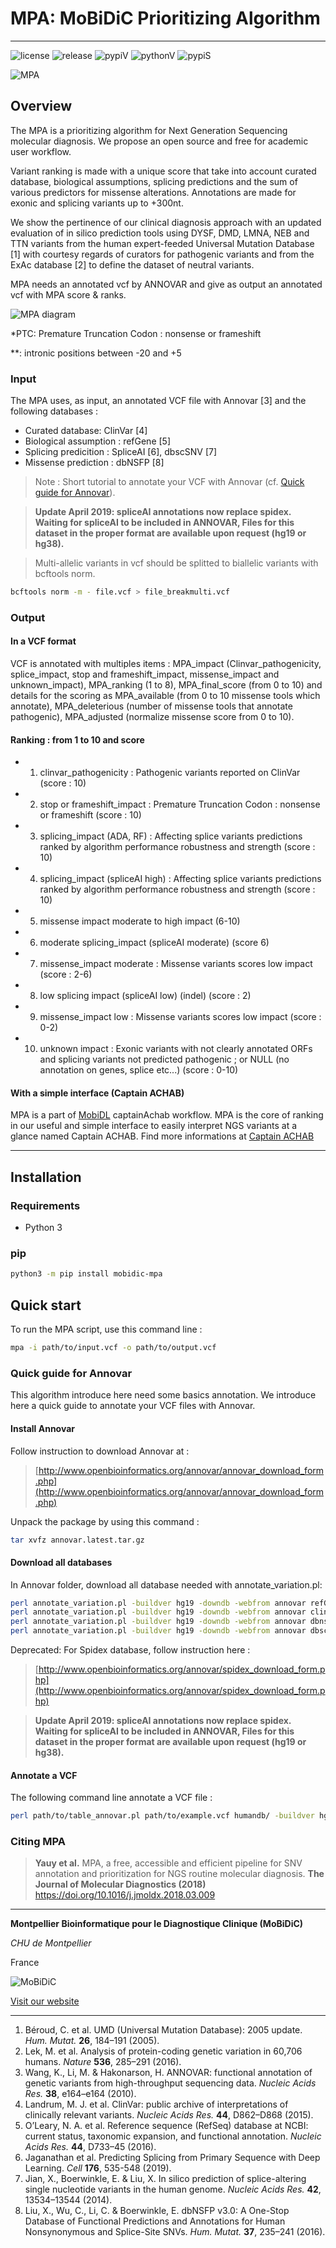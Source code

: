 # MPA: MoBiDiC Prioritizing Algorithm
--------------------------------------------------------------------------------

![license](https://img.shields.io/github/license/mobidic/mpa.svg)
![release](https://img.shields.io/github/release/mobidic/mpa.svg)
![pypiV](https://img.shields.io/pypi/pyversions/mobidic-mpa.svg)
![pythonV](https://img.shields.io/pypi/v/mobidic-mpa.svg)
![pypiS](https://img.shields.io/pypi/status/mobidic-mpa.svg)

![MPA](https://raw.githubusercontent.com/mobidic/MPA/master/doc/img/logo-MPA.png)

## Overview

The MPA is a prioritizing algorithm for Next Generation Sequencing molecular
diagnosis. We propose an open source and free for academic user workflow.

Variant ranking is made with a unique score that take into account curated
database, biological assumptions, splicing predictions and the sum of various
predictors for missense alterations. Annotations are made for exonic and
splicing variants up to +300nt.

We show the pertinence of our clinical diagnosis approach with an updated
evaluation of in silico prediction tools using DYSF, DMD, LMNA, NEB and TTN
variants from the human expert-feeded Universal Mutation Database [1] with
courtesy regards of curators for pathogenic variants and from the ExAc database
[2] to define the dataset of neutral variants.

MPA needs an annotated vcf by ANNOVAR and give as output an annotated vcf with MPA score & ranks.

![MPA diagram](https://raw.githubusercontent.com/mobidic/MPA/master/doc/img/MPA_diagram2.png)

\*PTC: Premature Truncation Codon : nonsense or frameshift

\**: intronic positions between -20 and +5

### Input

The MPA uses, as input, an annotated VCF file with Annovar [3] and the following
databases :

- Curated database: ClinVar [4]
- Biological assumption : refGene [5]
- Splicing predicition : SpliceAI [6], dbscSNV [7]
- Missense prediction : dbNSFP [8]

> Note : Short tutorial to annotate your VCF with Annovar (cf. [Quick guide for Annovar](#quick-guide-for-annovar)).

> **Update April 2019: spliceAI annotations now replace spidex. Waiting for spliceAI to be included in ANNOVAR, Files for this dataset in the proper format are available upon request (hg19 or hg38).**

> Multi-allelic variants in vcf should be splitted to biallelic variants with bcftools norm.

```bash
bcftools norm -m - file.vcf > file_breakmulti.vcf
```

### Output

#### In a VCF format

VCF is annotated with multiples items : MPA_impact (Clinvar_pathogenicity, splice_impact, stop and frameshift_impact, missense_impact and unknown_impact), MPA_ranking (1 to 8), MPA_final_score (from 0 to 10) and details for the scoring as MPA_available (from 0 to 10 missense tools which annotate), MPA_deleterious (number of missense tools that annotate pathogenic), MPA_adjusted (normalize missense score from 0 to 10).

#### Ranking : from 1 to 10 and score

- 1. clinvar_pathogenicity : Pathogenic variants reported on ClinVar (score : 10)
- 2. stop or frameshift_impact : Premature Truncation Codon : nonsense or frameshift (score : 10)
- 3. splicing_impact (ADA, RF) : Affecting splice variants predictions ranked by algorithm performance robustness and strength (score : 10)
- 4. splicing_impact (spliceAI high) : Affecting splice variants predictions ranked by algorithm performance robustness and strength (score : 10)
- 5. missense impact moderate to high impact (6-10)
- 6. moderate splicing_impact (spliceAI moderate) (score 6)
- 7. missense_impact moderate : Missense variants scores low impact (score : 2-6)
- 8. low splicing impact (spliceAI low) (indel) (score : 2)
- 9. missense_impact low : Missense variants scores low impact (score : 0-2)
- 10. unknown impact : Exonic variants with not clearly annotated ORFs and splicing variants not predicted pathogenic ; or NULL (no annotation on genes, splice etc...) (score : 0-10)

#### With a simple interface (Captain ACHAB)

MPA is a part of [MobiDL](https://github.com/mobidic/MobiDL) captainAchab workflow. MPA is the core of ranking in our useful and simple interface to easily interpret NGS variants at a glance named Captain ACHAB.
Find more informations at [Captain ACHAB](https://github.com/mobidic/Captain-ACHAB)

--------------------------------------------------------------------------------

## Installation

### Requirements

* Python 3

### pip

```bash
python3 -m pip install mobidic-mpa
```

## Quick start

To run the MPA script, use this command line :

```bash
mpa -i path/to/input.vcf -o path/to/output.vcf
```

### Quick guide for Annovar

This algorithm introduce here need some basics annotation. We introduce here a
quick guide to annotate your VCF files with Annovar.

#### Install Annovar

Follow instruction to download Annovar at :
> [http://www.openbioinformatics.org/annovar/annovar_download_form.php](http://www.openbioinformatics.org/annovar/annovar_download_form.php)

Unpack the package by using this command :

```bash
tar xvfz annovar.latest.tar.gz
```

#### Download all databases

In Annovar folder, download all database needed with annotate_variation.pl:

```bash
perl annotate_variation.pl -buildver hg19 -downdb -webfrom annovar refGene humandb/
perl annotate_variation.pl -buildver hg19 -downdb -webfrom annovar clinvar_20180603 humandb/
perl annotate_variation.pl -buildver hg19 -downdb -webfrom annovar dbnsfp33a  humandb/
perl annotate_variation.pl -buildver hg19 -downdb -webfrom annovar dbscsnv11 humandb/
```

Deprecated: For Spidex database, follow instruction here :

> [http://www.openbioinformatics.org/annovar/spidex_download_form.php](http://www.openbioinformatics.org/annovar/spidex_download_form.php)

> **Update April 2019: spliceAI annotations now replace spidex. Waiting for spliceAI to be included in ANNOVAR, Files for this dataset in the proper format are available upon request (hg19 or hg38).**

#### Annotate a VCF

The following command line annotate a VCF file :

```bash
perl path/to/table_annovar.pl path/to/example.vcf humandb/ -buildver hg19 -out path/to/output/name -remove -protocol refGene,refGene,clinvar_20180603,dbnsfp33a,spliceai_filtered,dbscsnv11 -operation g,g,f,f,f,f -nastring . -vcfinput -otherinfo -arg '-splicing 20','-hgvs',,,,
```

### Citing MPA

> **Yauy et al.** MPA, a free, accessible and efficient pipeline for SNV annotation and prioritization for NGS routine molecular diagnosis. **The Journal of Molecular Diagnostics (2018)** https://doi.org/10.1016/j.jmoldx.2018.03.009

--------------------------------------------------------------------------------

**Montpellier Bioinformatique pour le Diagnostique Clinique (MoBiDiC)**

*CHU de Montpellier*

France

![MoBiDiC](https://raw.githubusercontent.com/mobidic/MPA/master/doc/img/logo-mobidic.png)

[Visit our website](https://neuro-2.iurc.montp.inserm.fr/mobidic/)

--------------------------------------------------------------------------------

1. Béroud, C. et al. UMD (Universal Mutation Database): 2005 update. *Hum. Mutat.* **26**, 184–191 (2005).
2. Lek, M. et al. Analysis of protein-coding genetic variation in 60,706 humans. *Nature* **536**, 285–291 (2016).
3. Wang, K., Li, M. & Hakonarson, H. ANNOVAR: functional annotation of genetic variants from high-throughput sequencing data. *Nucleic Acids Res.* **38**, e164–e164 (2010).
4. Landrum, M. J. et al. ClinVar: public archive of interpretations of clinically relevant variants. *Nucleic Acids Res.* **44**, D862–D868 (2015).
5. O’Leary, N. A. et al. Reference sequence (RefSeq) database at NCBI: current status, taxonomic expansion, and functional annotation. *Nucleic Acids Res.* **44**, D733–45 (2016).
6. Jaganathan et al. Predicting Splicing from Primary Sequence with Deep Learning. *Cell* **176**, 535-548 (2019).
7. Jian, X., Boerwinkle, E. & Liu, X. In silico prediction of splice-altering single nucleotide variants in the human genome. *Nucleic Acids Res.* **42**, 13534–13544 (2014).
8. Liu, X., Wu, C., Li, C. & Boerwinkle, E. dbNSFP v3.0: A One-Stop Database of Functional Predictions and Annotations for Human Nonsynonymous and Splice-Site SNVs. *Hum. Mutat.* **37**, 235–241 (2016).
